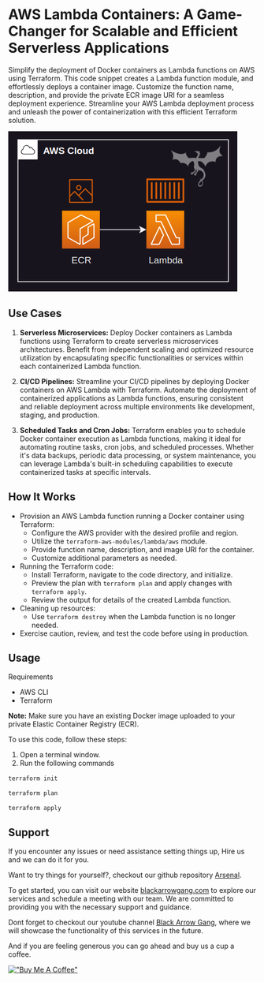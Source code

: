 <!-- 
---
type: "post"
title: "AWS Lambda Containers: A Game-Changer for Scalable and Efficient Serverless Applications"
topic: "Provisioning"
date: "2023-07-01T15:30:00-07:00"
author: "Fernando Reyes"
time: "2 min read"
description: "Simplify the deployment of Docker containers as Lambda functions on AWS using Terraform. This code snippet leverages the benefits of serverless architecture and containers to create a Lambda function module that effortlessly deploys a container image."
url: "/services/aws-lambda-container"
---
-->

# **AWS Lambda Containers: A Game-Changer for Scalable and Efficient Serverless Applications**

Simplify the deployment of Docker containers as Lambda functions on AWS using Terraform. This code snippet creates a Lambda function module, and effortlessly deploys a container image. Customize the function name, description, and provide the private ECR image URI for a seamless deployment experience. Streamline your AWS Lambda deployment process and unleash the power of containerization with this efficient Terraform solution.

![Lambda Container Diagram](https://raw.githubusercontent.com/BlackArrowGang/Arsenal/dev/quiver/aws-lambda-container/diagrams/aws-lambda-container-diagram.png)

## **Use Cases**
1. **Serverless Microservices:** Deploy Docker containers as Lambda functions using Terraform to create serverless microservices architectures. Benefit from independent scaling and optimized resource utilization by encapsulating specific functionalities or services within each containerized Lambda function.

2. **CI/CD Pipelines:** Streamline your CI/CD pipelines by deploying Docker containers on AWS Lambda with Terraform. Automate the deployment of containerized applications as Lambda functions, ensuring consistent and reliable deployment across multiple environments like development, staging, and production.

3. **Scheduled Tasks and Cron Jobs:** Terraform enables you to schedule Docker container execution as Lambda functions, making it ideal for automating routine tasks, cron jobs, and scheduled processes. Whether it's data backups, periodic data processing, or system maintenance, you can leverage Lambda's built-in scheduling capabilities to execute containerized tasks at specific intervals.

## **How It Works**

- Provision an AWS Lambda function running a Docker container using Terraform:
  - Configure the AWS provider with the desired profile and region.
  - Utilize the `terraform-aws-modules/lambda/aws` module.
  - Provide function name, description, and image URI for the container.
  - Customize additional parameters as needed.
- Running the Terraform code:
  - Install Terraform, navigate to the code directory, and initialize.
  - Preview the plan with `terraform plan` and apply changes with `terraform apply`.
  - Review the output for details of the created Lambda function.
- Cleaning up resources:
  - Use `terraform destroy` when the Lambda function is no longer needed.
- Exercise caution, review, and test the code before using in production.

## **Usage**

Requirements
* AWS CLI
* Terraform

**Note:** Make sure you have an existing Docker image uploaded to your private Elastic Container Registry (ECR).

To use this code, follow these steps:

1. Open a terminal window.
2. Run the following commands

```
terraform init
```
```
terraform plan
```
```
terraform apply
```

## **Support**

If you encounter any issues or need assistance setting things up, Hire us and we can do it for you. 

Want to try things for yourself?, checkout our github repository [Arsenal](https://github.com/BlackArrowGang/Arsenal/tree/dev/quiver/aws-lambda-container).

To get started, you can visit our website [blackarrowgang.com](https://blackarrowgang.com) to explore our services and schedule a meeting with our team. We are committed to providing you with the necessary support and guidance.

Dont forget to checkout our youtube channel [Black Arrow Gang](https://www.youtube.com/@blackarrowgang3373), where we will showcase the functionality of this services in the future. 

And if you are feeling generous you can go ahead and buy us a cup a coffee.

[!["Buy Me A Coffee"](https://www.buymeacoffee.com/assets/img/custom_images/orange_img.png)](https://blackarrowgang.com)
